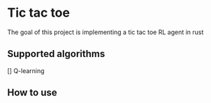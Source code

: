 # Tic tac toe 

The goal of this project is implementing a tic tac toe RL agent in rust

## Supported algorithms 
[] Q-learning 

## How to use 


